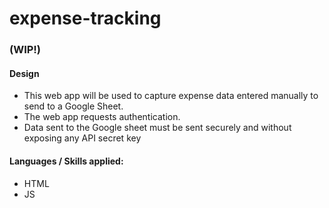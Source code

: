 # expense-tracking
### (WIP!)

#### Design
* This web app will be used to capture expense data entered manually to send to a Google Sheet.
* The web app requests authentication.
* Data sent to the Google sheet must be sent securely and without exposing any API secret key

#### Languages / Skills applied:
* HTML
* JS
